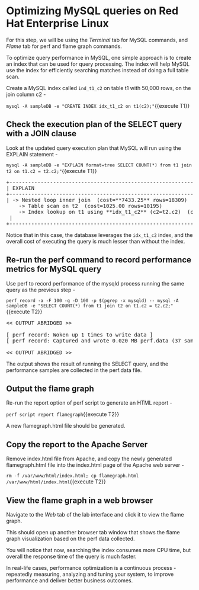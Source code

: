 # Optimizing MySQL queries on Red Hat Enterprise Linux

For this step, we will be using the *Terminal* tab for MySQL commands, and *Flame* tab for perf and flame graph commands. 

To optimize query performance in MySQL, one simple approach is to create an index that can be used for query processing. The index will help MySQL use the index for efficiently searching matches instead of doing a full table scan. 

Create a MySQL index called `ind_t1_c2` on table t1 with 50,000 rows, on the join column c2 - 

`mysql -A sampleDB -e "CREATE INDEX idx_t1_c2 on t1(c2);"`{{execute T1}}

## Check the execution plan of the SELECT query with a JOIN clause

Look at the updated query execution plan that MySQL will run using the EXPLAIN statement - 

`mysql -A sampleDB -e "EXPLAIN format=tree SELECT COUNT(*) from t1 join t2 on t1.c2 = t2.c2;"`{{execute T1}}

<pre class="file">
+-----------------------------------------------------------------------------------------------------------------------------------------------------------------------------------+
| EXPLAIN                                                                                                                                                                           |
+-----------------------------------------------------------------------------------------------------------------------------------------------------------------------------------+
| -> Nested loop inner join  (cost=**7433.25** rows=18309)
    -> Table scan on t2  (cost=1025.00 rows=10195)
    -> Index lookup on t1 using **idx_t1_c2** (c2=t2.c2)  (cost=0.45 rows=2)
 |
+-----------------------------------------------------------------------------------------------------------------------------------------------------------------------------------+
</pre>

Notice that in this case, the database leverages the `idx_t1_c2` index, and the overall cost of executing the query is much lesser than without the index.

## Re-run the perf command to record performance metrics for MySQL query

Use perf to record performance of the mysqld process running the same query as the previous step - 

`perf record -a -F 100 -g -D 100 -p $(pgrep -x mysqld) -- mysql -A sampleDB -e "SELECT COUNT(*) from t1 join t2 on t1.c2 = t2.c2;"`{{execute T2}}

<pre class="file">
<< OUTPUT ABRIDGED >>

[ perf record: Woken up 1 times to write data ]
[ perf record: Captured and wrote 0.020 MB perf.data (37 samples) ]

<< OUTPUT ABRIDGED >>
</pre>

The output shows the result of running the SELECT query, and the performance samples are collected in the perf.data file.

## Output the flame graph ##
Re-run the report option of perf script to generate an HTML report - 

`perf script report flamegraph`{{execute T2}}

A new flamegraph.html file should be generated.

## Copy the report to the Apache Server ##

Remove index.html file from Apache, and copy the newly generated flamegraph.html file into the index.html page of the Apache web server - 

`rm -f /var/www/html/index.html; cp flamegraph.html /var/www/html/index.html`{{execute T2}}

## View the flame graph in a web browser ##
Navigate to the *Web* tab of the lab interface and click it to view the flame graph.  

This should open up another browser tab window that shows the flame graph visualization based on the perf data collected. 

You will notice that now, searching the index consumes more CPU time, but overall the response time of the query is much faster. 

In real-life cases, performance optimization is a continuous process - repeatedly measuring, analyzing and tuning your system, to improve performance and deliver better business outcomes.
